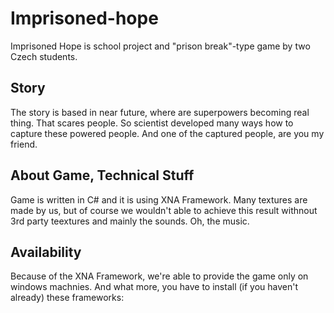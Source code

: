 # Imprisoned-hope
Imprisoned Hope is school project and "prison break"-type game by two Czech students.

Story
------
The story is based in near future, where are superpowers becoming real thing. That scares people.
So scientist developed many ways how to capture these powered people.
And one of the captured people, are you my friend.

About Game, Technical Stuff
----------------------------
Game is written in C# and it is using XNA Framework. Many textures are made by us, but of course we wouldn't able
to achieve this result withnout 3rd party teextures and mainly the sounds. Oh, the music.

Availability
------------
Because  of the XNA Framework, we're able to provide the game only on windows machnies. And what more, you have to install (if you haven't already) these frameworks:
